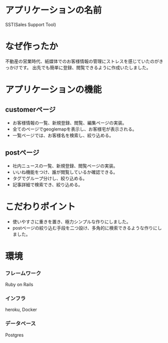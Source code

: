 # アプリケーションの名前
SST(Sales Support Tool)

# なぜ作ったか
不動産の営業時代、紙媒体でのお客様情報の管理にストレスを感じていたのがきっかけです。
出先でも簡単に登録、閲覧できるように作成いたしました。

# アプリケーションの機能
## customerページ
- お客様情報の一覧、新規登録、閲覧、編集ページの実装。
- 全てのページでgeoglemapを表示し、お客様宅が表示される。
- 一覧ページでは、お客様名を検索し、絞り込める。

## postページ
- 社内ニュースの一覧、新規登録、閲覧ページの実装。
- いいね機能をつけ、誰が閲覧しているか確認できる。
- タグでグループ分けし、絞り込める。
- 記事詳細で検索でき、絞り込める。

# こだわりポイント
- 使いやすさに重きを置き、極力シンプルな作りにしました。
- postページの絞り込む手段を二つ設け、多角的に検索できるような作りにしました。


# 環境
### フレームワーク
Ruby on Rails
### インフラ
heroku, Docker
### データベース
Postgres

